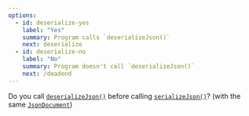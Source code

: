 ```yaml
---
options:
  - id: deserialize-yes
    label: "Yes"
    summary: Program calls `deserializeJson()`
    next: deserialize
  - id: deserialize-no
    label: "No"
    summary: Program doesn't call `deserializeJson()`
    next: /deadend
---
```


Do you call [`deserializeJson()`](/v6/api/json/deserializejson/) before calling [`serializeJson()`](/v6/api/json/serializejson/)? (with the same [`JsonDocument`](/v6/api/jsondocument/))